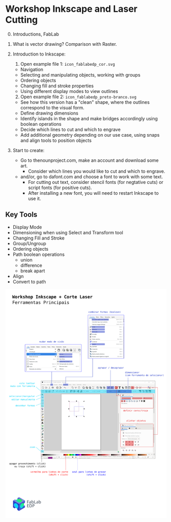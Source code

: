 # Workshop Inkscape and Laser Cutting

0. Introductions, FabLab

1. What is vector drawing? Comparison with Raster.

2. Introduction to Inkscape:
	1. Open example file 1: `icon_fablabedp_cor.svg`
	 - Navigation
	 - Selecting and manipulating objects, working with groups
	 - Ordering objects
	 - Changing fill and stroke properties
	 - Using different display modes to view outlines
	2. Open example file 2: `icon_fablabedp_preto-branco.svg`
	 - See how this version has a "clean" shape, where the outlines correspond to the visual form.
	 - Define drawing dimensions
	 - Identify islands in the shape and make bridges accordingly using boolean operations
	 - Decide which lines to cut and which to engrave
	 - Add additional geometry depending on our use case, using snaps and align tools to position objects

3. Start to create:
	- Go to thenounproject.com, make an account and download some art.
		+ Consider which lines you would like to cut and which to engrave.
	- and/or, go to dafont.com and choose a font to work with some text.
		+ For cutting out text, consider stencil fonts (for negtative cuts) or script fonts (for positive cuts).
		+ After installing a new font, you will need to restart Inkscape to use it.

## Key Tools

- Display Mode
- Dimensioning when using Select and Transform tool
- Changing Fill and Stroke
- Group/Ungroup
- Ordering objects
- Path boolean operations
  - union
  - difference
  - break apart
- Align
- Convert to path

![](images/inkscape_tool_reference.svg)